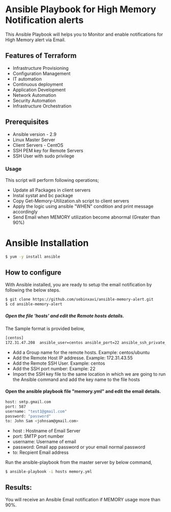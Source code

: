 # Ansible Playbook for High Memory Notification alerts

This Ansible Playbook will helps you to Monitor and enable notifications for High Memory alert via Email.

## Features of Terraform

- Infrastructure Provisioning
- Configuration Management
- IT automation
- Continuous deployment
- Application Development
- Network Automation
- Security Automation
- Infrastructure Orchestration 

## Prerequisites
- Ansible version - 2.9
- Linux Master Server 
- Client Servers - CentOS
- SSH PEM key for Remote Servers
- SSH User with sudo privilege

### Usage

This script will perform following operations;

- Update all Packages in client servers
- Instal systat and bc package
- Copy Get-Memory-Utilization.sh script to client servers
- Apply the logic using ansible "WHEN" condition and print message accordingly
- Send Email when MEMORY utilization become abnormal (Greater than 90%)

# Ansible Installation

```sh
$ yum -y install ansible
```

## How to configure

With Ansible installed, you are ready to setup the email notification by following the below steps.

```sh
$ git clone https://github.com/sebinxavi/ansible-memory-alert.git
$ cd ansible-memory-alert
```

##### Open the file 'hosts' and edit the Remote hosts details.
The Sample format is provided below,
```sh
[centos]
172.31.47.208  ansible_user=centos ansible_port=22 ansible_ssh_private_key_file=centos.pem
```

- Add a Group name for the remote hosts. Example: centos/ubuntu
- Add the Remote Host IP addresse. Example: 172.31.43.55
- Add the Remote SSH User. Example: centos
- Add the SSH port number: Example: 22
- Import the SSH key file to the same location in which we are going to run the Ansible command and add the key name to the file hosts

#### Open the ansible playbook file "memory.yml" and edit the email details.

```sh
host: smtp.gmail.com
port: 587
username: "test1@gmail.com"
password: "password"
to: John Sam <johnsam@gmail.com>
```
- host : Hostname of Email Server
- port: SMTP port number
- username: Username of email
- password: Gmail app password or your email normal password
- to: Recpient Email address

Run the ansible-playbook from the master server by below command,

```sh
$ ansible-playbook -i hosts memory.yml
```

## Results:
You will receive an Ansible Email notification if MEMORY usage more than 90%.
